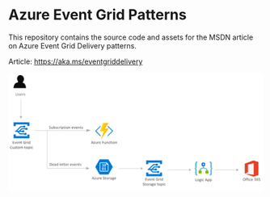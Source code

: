 # Azure Event Grid Patterns

This repository contains the source code and assets for the MSDN article on Azure Event Grid Delivery patterns.

Article: https://aka.ms/eventgriddelivery

![alt text](https://raw.githubusercontent.com/dbarkol/azure-event-grid-patterns/master/msdn-event-grid-patterns.png)
